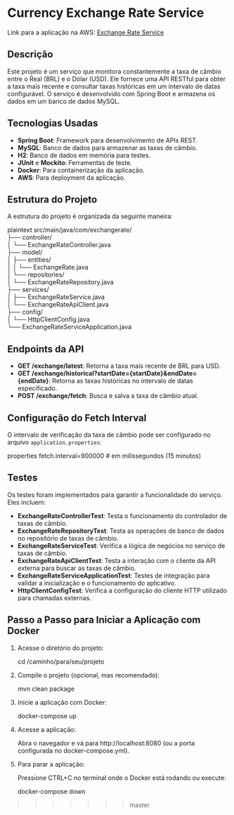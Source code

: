 # Currency Exchange Rate Service

Link para a aplicação na AWS: [Exchange Rate Service](http://ec2-13-59-200-165.us-east-2.compute.amazonaws.com:8080/)

## Descrição
Este projeto é um serviço que monitora constantemente a taxa de câmbio entre o Real (BRL) e o Dólar (USD). Ele fornece uma API RESTful para obter a taxa mais recente e consultar taxas históricas em um intervalo de datas configurável. O serviço é desenvolvido com Spring Boot e armazena os dados em um banco de dados MySQL.

## Tecnologias Usadas
- **Spring Boot**: Framework para desenvolvimento de APIs REST.
- **MySQL**: Banco de dados para armazenar as taxas de câmbio.
- **H2**: Banco de dados em memória para testes.
- **JUnit** e **Mockito**: Ferramentas de teste.
- **Docker**: Para containerização da aplicação.
- **AWS**: Para deployment da aplicação.

## Estrutura do Projeto
A estrutura do projeto é organizada da seguinte maneira:

plaintext
src/main/java/com/exchangerate/  
├── controller/  
│   └── ExchangeRateController.java  
├── model/  
│   ├── entities/  
│   │   └── ExchangeRate.java  
│   └── repositories/  
│       └── ExchangeRateRepository.java  
├── services/  
│   ├── ExchangeRateService.java  
│   └── ExchangeRateApiClient.java  
├── config/  
│   └── HttpClientConfig.java  
└── ExchangeRateServiceApplication.java

## Endpoints da API

- **GET /exchange/latest**: Retorna a taxa mais recente de BRL para USD.
- **GET /exchange/historical?startDate={startDate}&endDate={endDate}**: Retorna as taxas históricas no intervalo de datas especificado.
- **POST /exchange/fetch**: Busca e salva a taxa de câmbio atual.

## Configuração do Fetch Interval

O intervalo de verificação da taxa de câmbio pode ser configurado no arquivo `application.properties`:

properties
fetch.interval=900000 # em milissegundos (15 minutos)

## Testes

Os testes foram implementados para garantir a funcionalidade do serviço. Eles incluem:

- **ExchangeRateControllerTest**: Testa o funcionamento do controlador de taxas de câmbio.
- **ExchangeRateRepositoryTest**: Testa as operações de banco de dados no repositório de taxas de câmbio.
- **ExchangeRateServiceTest**: Verifica a lógica de negócios no serviço de taxas de câmbio.
- **ExchangeRateApiClientTest**: Testa a interação com o cliente da API externa para buscar as taxas de câmbio.
- **ExchangeRateServiceApplicationTest**: Testes de integração para validar a inicialização e o funcionamento do aplicativo.
- **HttpClientConfigTest**: Verifica a configuração do cliente HTTP utilizado para chamadas externas.

## Passo a Passo para Iniciar a Aplicação com Docker

1. Acesse o diretório do projeto:

   cd /caminho/para/seu/projeto

2. Compile o projeto (opcional, mas recomendado):

   mvn clean package

3. Inicie a aplicação com Docker:

   docker-compose up

4. Acesse a aplicação:

   Abra o navegador e vá para http://localhost:8080 (ou a porta configurada no docker-compose.yml).

5. Para parar a aplicação:

   Pressione CTRL+C no terminal onde o Docker está rodando ou execute:

   docker-compose down

>>>>>>> master

